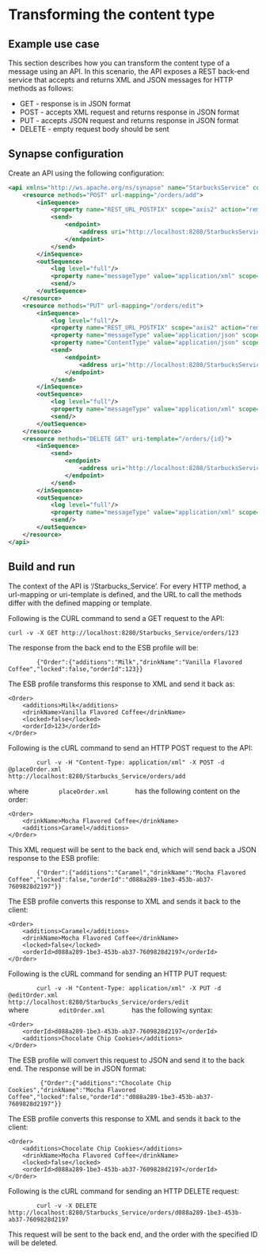 # Transforming the content type
## Example use case  
This section describes how you can transform the content type of a message using an API. In this scenario, the API exposes a REST back-end service that accepts and returns XML and JSON messages for HTTP methods as follows:
    
-   GET - response is in JSON format
-   POST - accepts XML request and returns response in JSON format
-   PUT - accepts JSON request and returns response in JSON format
-   DELETE - empty request body should be sent  
    
## Synapse configuration
    
Create an API using the following configuration:
    
```xml
<api xmlns="http://ws.apache.org/ns/synapse" name="StarbucksService" context="/Starbucks_Service">
    <resource methods="POST" url-mapping="/orders/add">
        <inSequence>
            <property name="REST_URL_POSTFIX" scope="axis2" action="remove"/>
            <send>
                <endpoint>
                    <address uri="http://localhost:8280/StarbucksService/services/Starbucks_Outlet_Service/orders/"/>
                </endpoint>
            </send>
        </inSequence>
        <outSequence>
            <log level="full"/>
            <property name="messageType" value="application/xml" scope="axis2"/>
            <send/>
        </outSequence>
    </resource>
    <resource methods="PUT" url-mapping="/orders/edit">
        <inSequence>
            <log level="full"/>
            <property name="REST_URL_POSTFIX" scope="axis2" action="remove"/>
            <property name="messageType" value="application/json" scope="axis2"/>
            <property name="ContentType" value="application/json" scope="axis2"/>
            <send>
                <endpoint>
                    <address uri="http://localhost:8280/StarbucksService/services/Starbucks_Outlet_Service/orders/" format="rest"/>
                </endpoint>
            </send>
        </inSequence>
        <outSequence>
            <log level="full"/>
            <property name="messageType" value="application/xml" scope="axis2"/>
            <send/>
        </outSequence>
    </resource>
    <resource methods="DELETE GET" uri-template="/orders/{id}">
        <inSequence>
            <send>
                <endpoint>
                    <address uri="http://localhost:8280/StarbucksService/services/Starbucks_Outlet_Service/"/>
                </endpoint>
            </send>
        </inSequence>
        <outSequence>
            <log level="full"/>
            <property name="messageType" value="application/xml" scope="axis2"/>
            <send/>
        </outSequence>
    </resource>
</api>
```
    
## Build and run
    
The context of the API is ‘/Starbucks_Service’. For every HTTP method, a url-mapping or uri-template is defined, and the URL to call the methods differ with the defined mapping or template.
    
Following is the CURL command to send a GET request to the API:
    
` curl -v -X GET http://localhost:8280/Starbucks_Service/orders/123                           `
    
The response from the back end to the ESB profile will be:
    
`         {"Order":{"additions":"Milk","drinkName":"Vanilla Flavored Coffee","locked":false,"orderId":123}}        `
    
The ESB profile transforms this response to XML and send it back as:
    
```
<Order>
    <additions>Milk</additions>
    <drinkName>Vanilla Flavored Coffee</drinkName>
    <locked>false</locked>
    <orderId>123</orderId>
</Order>
```
    
Following is the cURL command to send an HTTP POST request to the API:
    
`         curl -v -H "Content-Type: application/xml" -X POST -d @placeOrder.xml                              http://localhost:8280/Starbucks_Service/orders/add                           `
    
where `         placeOrder.xml        ` has the following content on the order:
    
```
<Order>
    <drinkName>Mocha Flavored Coffee</drinkName>
    <additions>Caramel</additions>
</Order>
```
    
This XML request will be sent to the back end, which will send back a JSON response to the ESB profile:
    
`         {"Order":{"additions":"Caramel","drinkName":"Mocha Flavored Coffee","locked":false,"orderId":"d088a289-1be3-453b-ab37-7609828d2197"}}        `
    
The ESB profile converts this response to XML and sends it back to the client:
    
```
<Order>
    <additions>Caramel</additions>
    <drinkName>Mocha Flavored Coffee</drinkName>
    <locked>false</locked>
    <orderId>d088a289-1be3-453b-ab37-7609828d2197</orderId>
</Order>
```
    
Following is the cURL command for sending an HTTP PUT request:
    
`         curl -v -H "Content-Type: application/xml" -X PUT -d @editOrder.xml                              http://localhost:8280/Starbucks_Service/orders/edit                           ` where `         editOrder.xml        ` has the following syntax:
    
```
<Order>
    <orderId>d088a289-1be3-453b-ab37-7609828d2197</orderId>
    <additions>Chocolate Chip Cookies</additions>
</Order>
```
    
The ESB profile will convert this request to JSON and send it to the back end. The response will be in JSON format:
    
`         {"Order":{"additions":"Chocolate Chip Cookies","drinkName":"Mocha Flavored Coffee","locked":false,"orderId":"d088a289-1be3-453b-ab37-7609828d2197"}}`
    
The ESB profile converts this response to XML and sends it back to the client:
    
```
<Order>
    <additions>Chocolate Chip Cookies</additions>
    <drinkName>Mocha Flavored Coffee</drinkName>
    <locked>false</locked>
    <orderId>d088a289-1be3-453b-ab37-7609828d2197</orderId>
</Order>
```

Following is the cURL command for sending an HTTP DELETE request:
    
`         curl -v -X DELETE                              http://localhost:8280/Starbucks_Service/orders/d088a289-1be3-453b-ab37-7609828d2197                           `
    
This request will be sent to the back end, and the order with the specified ID will be deleted.